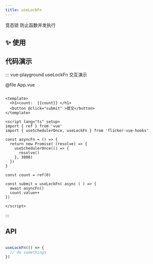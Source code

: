 ```yaml
---
title: useLockFn
---
```


竞态锁  防止函数并发执行



## ✨ 使用


## 代码演示
::: vue-playground useLockFn 交互演示

@file App.vue

```vue

<template>
  <h1>count:  {{count}} </h1>
  <button @click="submit" >提交</button>
</template>

<script lang="ts" setup>
import { ref } from 'vue'
import { useSchedulerOnce, useLockFn } from 'flicker-vue-hooks'

const asyncFn = () => {
  return new Promise( (resolve) => {
    useSchedulerOnce(() => {
      resolve()
    }, 3000)
  })
}

const count = ref(0)

const submit = useLockFn( async ( ) => {  
  await asyncFn()
  count.value++
})

</script>

```

<!-- @include: ../../common/import.md -->


:::



## API


```typescript

useLockFn(() => {
  // do somethings
})

```
